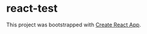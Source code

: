 # react-test

This project was bootstrapped with [Create React App](https://github.com/facebook/create-react-app).
